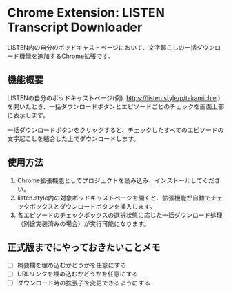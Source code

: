 # Chrome Extension: LISTEN Transcript Downloader

LISTEN内の自分のポッドキャストページにおいて、文字起こしの一括ダウンロード機能を追加するChrome拡張です。

## 機能概要

LISTENの自分のポッドキャストページ(例). https://listen.style/p/takamichie )を開いたとき、一括ダウンロードボタンとエピソードごとのチェックを画面上部に表示します。

一括ダウンロードボタンをクリックすると、チェックしたすべてのエピソードの文字起こしを結合した上でダウンロードします。

## 使用方法

1. Chrome拡張機能としてプロジェクトを読み込み、インストールしてください。
2. listen.style内の対象ポッドキャストページを開くと、拡張機能が自動でチェックボックスとダウンロードボタンを挿入します。
3. 各エピソードのチェックボックスの選択状態に応じた一括ダウンロード処理（別途実装済みの場合）が実行可能になります。

## 正式版までにやっておきたいことメモ

- [ ] 概要欄を埋め込むかどうかを任意にする
- [ ] URLリンクを埋め込むかどうかを任意にする
- [ ] ダウンロード時の拡張子を変更できるようにする